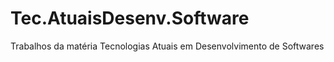 # Tec.AtuaisDesenv.Software
Trabalhos da matéria Tecnologias Atuais em Desenvolvimento de Softwares
